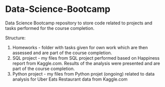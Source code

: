 # Data-Science-Bootcamp
Data Science Bootcamp repository to store code related to projects and tasks performed for the course completion. 

Structure:
 1. Homeworks - folder with tasks given for own work which are then assessed and are part of the course completion. 
 2. SQL project - my files from SQL project performed based on Happiness report from Kaggle.com. Results of the analysis were presented and are part of the course completion. 
 3. Python project - my files from Python projet (ongoing) related to data analysis for Uber Eats Restaurant data from Kaggle.com 